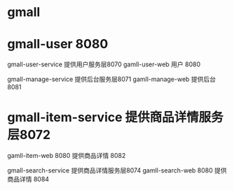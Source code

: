 # gmall
 # gmall-user 8080
 gmall-user-service 提供用户服务层8070
 gamll-user-web     用户        8080
 
  gmall-manage-service 提供后台服务层8071
  gamll-manage-web     提供后台     8081
 
  # gmall-item-service 提供商品详情服务层8072
  gamll-item-web 8080  提供商品详情   8082
  
  
  gmall-search-service 提供商品详情服务层8074
  gamll-search-web 8080  提供商品详情   8084